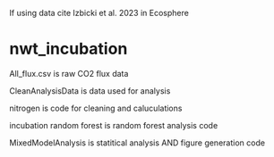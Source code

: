 If using data cite Izbicki et al. 2023 in Ecosphere

# nwt_incubation
All_flux.csv is raw CO2 flux data

CleanAnalysisData is data used for analysis

nitrogen is code for cleaning and caluculations

incubation random forest is random forest analysis code

MixedModelAnalysis is statitical analysis AND figure generation code
